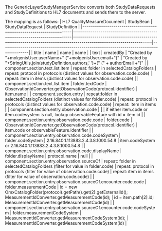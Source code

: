 The GenericLayerStudyManagerService converts both StudyDataRequests and StudyDefinitions to HL7 documents and sends them to the server.

The mapping is as follows:
| HL7 QualityMeasureDocument | StudyBean | StudyDataRequest | StudyDefinition |
|------------------------------------------------------------------------|-----------------------------------------------------------------------------|----------------------------------------------------------------------------------------------------------------------|--------------------------------------------------------------------------------------------|
| title | name | name | name |
| text | createdBy | "Created by "+molgenisUser.userName+" ("+molgenisUser.email+")" | "Created by "+StringUtils.join(studyDefinition.authors,' ')+(" (" + authorEmail +")" |
| component.section.text.list.item | repeat: folder in selectedCatalogFolders | repeat: protocol in protocols (distinct values for observation.code.code) | repeat: item in items (distinct values for observation.code.code) |
| component.section.text.list.item | folder.textCode | ObservationIdConverter.getObservationCode(protocol.identifier) | item.name |
| component.section.entry | repeat:folder in selectedCatalogFolders (distinct values for folder.code) | repeat: protocol in protocols (distinct values for observation.code.code) | repeat: item in items |
| component.section.entry.observation.code |  |  | if either item.code or item.codesystem is null, lookup observableFeature with id = item.id |
| component.section.entry.observation.code.code | folder.code | ObservationIdConverter.getObservationCode(protocol.identifier) | item.code or observableFeature.identifier |
| component.section.entry.observation.code.codeSystem | folder.codeSystem | 2.16.840.1.113883.2.4.3.8.1000.54.8 | item.codeSystem or 2.16.840.1.113883.2.4.3.8.1000.54.8 |
| component.section.entry.observation.code.displayName | folder.displayName | protocol.name | null |
| component.section.entry.observation.sourceOf | repeat: folder in selectedCatalogFolders  (filter for value in folder.code) | repeat: protocol in protocols (filter for value of observation.code.code) | repeat: item in items (filter for value of observation.code.code) |
| component.section.entry.observation.sourceOf.encounter.code.code | folder.measurementCode | id = new OmxCatalogFolder(protocol).getPath().get(2).getExternalId(); MeasurementIdConverter.getMeasurementCode(id); | id = item.path[2].id; MeasurementIdConverter.getMeasurementCode(id) |
| component.section.entry.observation.sourceOf.encounter.code.codeSystem | folder.measurementCodeSystem | MeasurementIdConverter.getMeasurementCodeSystem(id); | MeasurementIdConverter.getMeasurementCodeSystem(id) |